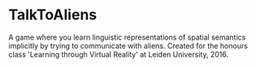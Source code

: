 # TalkToAliens
A game where you learn linguistic representations of spatial semantics implicitly by trying to communicate with aliens. Created for the honours class 'Learning through Virtual Reality' at Leiden University, 2016.
